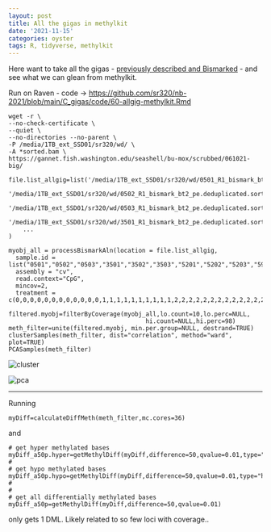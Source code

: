 ```yaml
---
layout: post
title: All the gigas in methylkit
date: '2021-11-15'
categories: oyster
tags: R, tidyverse, methylkit
---
```


Here want to take all the gigas - [previously described and Bismarked](https://sr320.github.io/Gigome/) - and see what we can glean from methylkit.

Run on Raven - code -> https://github.com/sr320/nb-2021/blob/main/C_gigas/code/60-allgig-methylkit.Rmd

```
wget -r \
--no-check-certificate \
--quiet \
--no-directories --no-parent \
-P /media/1TB_ext_SSD01/sr320/wd/ \
-A *sorted.bam \
https://gannet.fish.washington.edu/seashell/bu-mox/scrubbed/061021-big/
```

```
file.list_allgig=list('/media/1TB_ext_SSD01/sr320/wd/0501_R1_bismark_bt2_pe.deduplicated.sorted.bam',
                '/media/1TB_ext_SSD01/sr320/wd/0502_R1_bismark_bt2_pe.deduplicated.sorted.bam',
                '/media/1TB_ext_SSD01/sr320/wd/0503_R1_bismark_bt2_pe.deduplicated.sorted.bam',
                '/media/1TB_ext_SSD01/sr320/wd/3501_R1_bismark_bt2_pe.deduplicated.sorted.bam',
    ...
)
```

```
myobj_all = processBismarkAln(location = file.list_allgig,
  sample.id = list("0501","0502","0503","3501","3502","3503","5201","5202","5203","5901","5902","5903","zr3534_10","zr3534_1","zr3534_2","zr3534_3","zr3534_4","zr3534_5","zr3534_6","zr3534_7","zr3534_8","zr3534_9","zr3644_10","zr3644_11","zr3644_12","zr3644_13","zr3644_14","zr3644_15","zr3644_16","zr3644_17","zr3644_18","zr3644_19","zr3644_1","zr3644_20","zr3644_21","zr3644_22","zr3644_23","zr3644_24","zr3644_2","zr3644_3","zr3644_4","zr3644_5","zr3644_6","zr3644_7","zr3644_8","zr3644_9","zrtg3616_1","zrtg3616_2","zrtg3616_3","zrtg3616_4","zrtg3616_5","zrtg3616_6","zrtg3616_7","zrtg3616_8"),
  assembly = "cv",
  read.context="CpG",
  mincov=2,
  treatment = c(0,0,0,0,0,0,0,0,0,0,0,0,1,1,1,1,1,1,1,1,1,1,2,2,2,2,2,2,2,2,2,2,2,2,2,2,2,2,2,2,2,2,2,2,2,2,3,3,3,3,3,3,3,3))
```

```
filtered.myobj=filterByCoverage(myobj_all,lo.count=10,lo.perc=NULL,
                                      hi.count=NULL,hi.perc=98)
meth_filter=unite(filtered.myobj, min.per.group=NULL, destrand=TRUE)
clusterSamples(meth_filter, dist="correlation", method="ward", plot=TRUE)
PCASamples(meth_filter)
```

![cluster](http://gannet.fish.washington.edu/seashell/snaps/Skitch_2021-11-15_15-47-04.png)

![pca](http://gannet.fish.washington.edu/seashell/snaps/nb-2021__8TB_HDD_01__RStudio_Server_2021-11-15_15-48-04.png)

---

Running



```
myDiff=calculateDiffMeth(meth_filter,mc.cores=36)
```
and

```
# get hyper methylated bases
myDiff_a50p.hyper=getMethylDiff(myDiff,difference=50,qvalue=0.01,type="hyper")
#
# get hypo methylated bases
myDiff_a50p.hypo=getMethylDiff(myDiff,difference=50,qvalue=0.01,type="hypo")
#
#
# get all differentially methylated bases
myDiff_a50p=getMethylDiff(myDiff,difference=50,qvalue=0.01)
```

only gets 1 DML. Likely related to so few loci with coverage..
